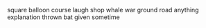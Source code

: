 square balloon course laugh shop whale war ground road anything explanation thrown bat given sometime